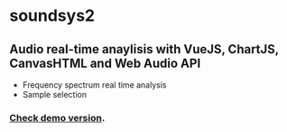 # soundsys2

## Audio real-time anaylisis with VueJS, ChartJS, CanvasHTML and Web Audio API

 - Frequency spectrum real time analysis
 - Sample selection

###  [Check demo version](https://yyuri.github.io/audio-analysis/).
